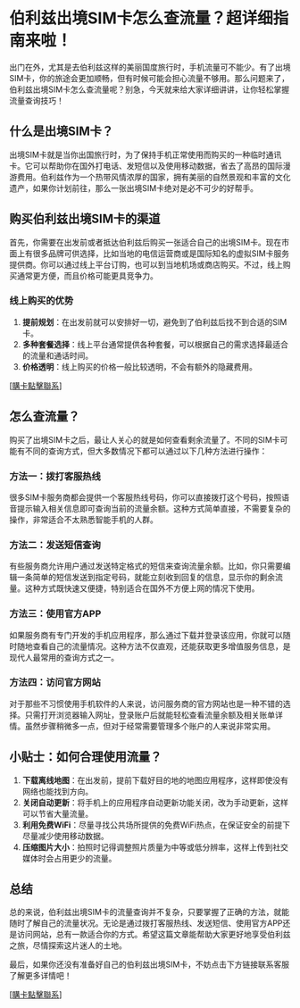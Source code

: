 # 伯利兹出境SIM卡怎么查流量？超详细指南来啦！

出门在外，尤其是去伯利兹这样的美丽国度旅行时，手机流量可不能少。有了出境SIM卡，你的旅途会更加顺畅，但有时候可能会担心流量不够用。那么问题来了，伯利兹出境SIM卡怎么查流量呢？别急，今天就来给大家详细讲讲，让你轻松掌握流量查询技巧！

## 什么是出境SIM卡？

出境SIM卡就是当你出国旅行时，为了保持手机正常使用而购买的一种临时通讯卡。它可以帮助你在国外打电话、发短信以及使用移动数据，省去了高昂的国际漫游费用。伯利兹作为一个热带风情浓厚的国家，拥有美丽的自然景观和丰富的文化遗产，如果你计划前往，那么一张出境SIM卡绝对是必不可少的好帮手。

## 购买伯利兹出境SIM卡的渠道

首先，你需要在出发前或者抵达伯利兹后购买一张适合自己的出境SIM卡。现在市面上有很多品牌可供选择，比如当地的电信运营商或是国际知名的虚拟SIM卡服务提供商。你可以通过线上平台订购，也可以到当地机场或商店购买。不过，线上购买通常更方便，而且价格可能更具竞争力。

### 线上购买的优势

1. **提前规划**：在出发前就可以安排好一切，避免到了伯利兹后找不到合适的SIM卡。
2. **多种套餐选择**：线上平台通常提供各种套餐，可以根据自己的需求选择最适合的流量和通话时间。
3. **价格透明**：线上购买的价格一般比较透明，不会有额外的隐藏费用。

[[購卡點擊聯系](https://t.me/s/esim1088)]

## 怎么查流量？

购买了出境SIM卡之后，最让人关心的就是如何查看剩余流量了。不同的SIM卡可能有不同的查询方式，但大多数情况下都可以通过以下几种方法进行操作：

### 方法一：拨打客服热线

很多SIM卡服务商都会提供一个客服热线号码，你可以直接拨打这个号码，按照语音提示输入相关信息即可查询当前的流量余额。这种方式简单直接，不需要复杂的操作，非常适合不太熟悉智能手机的人群。

### 方法二：发送短信查询

有些服务商允许用户通过发送特定格式的短信来查询流量余额。比如，你只需要编辑一条简单的短信发送到指定号码，就能立刻收到回复的信息，显示你的剩余流量。这种方式既快速又便捷，特别适合在国外不方便上网的情况下使用。

### 方法三：使用官方APP

如果服务商有专门开发的手机应用程序，那么通过下载并登录该应用，你就可以随时随地查看自己的流量情况。这种方法不仅直观，还能获取更多增值服务信息，是现代人最常用的查询方式之一。

### 方法四：访问官方网站

对于那些不习惯使用手机软件的人来说，访问服务商的官方网站也是一种不错的选择。只需打开浏览器输入网址，登录账户后就能轻松查看流量余额及相关账单详情。虽然步骤稍微多一点，但对于经常需要管理多个账户的人来说非常实用。

## 小贴士：如何合理使用流量？

1. **下载离线地图**：在出发前，提前下载好目的地的地图应用程序，这样即使没有网络也能找到方向。
2. **关闭自动更新**：将手机上的应用程序自动更新功能关闭，改为手动更新，这样可以节省大量流量。
3. **利用免费WiFi**：尽量寻找公共场所提供的免费WiFi热点，在保证安全的前提下尽量减少使用移动数据。
4. **压缩图片大小**：拍照时记得调整照片质量为中等或低分辨率，这样上传到社交媒体时会占用更少的流量。

## 总结

总的来说，伯利兹出境SIM卡的流量查询并不复杂，只要掌握了正确的方法，就能随时了解自己的流量状况。无论是通过拨打客服热线、发送短信、使用官方APP还是访问网站，总有一款适合你的方式。希望这篇文章能帮助大家更好地享受伯利兹之旅，尽情探索这片迷人的土地。

最后，如果你还没有准备好自己的伯利兹出境SIM卡，不妨点击下方链接联系客服了解更多详情吧！

[[購卡點擊聯系](https://t.me/s/esim1088)]